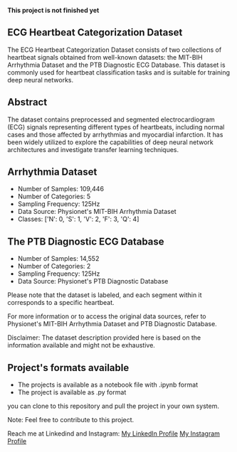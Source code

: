 **This project is not finished yet**

ECG Heartbeat Categorization Dataset
------------------------------------

The ECG Heartbeat Categorization Dataset consists of two collections of heartbeat signals obtained from well-known datasets: the MIT-BIH Arrhythmia Dataset and the PTB Diagnostic ECG Database. This dataset is commonly used for heartbeat classification tasks and is suitable for training deep neural networks.

Abstract
--------
The dataset contains preprocessed and segmented electrocardiogram (ECG) signals representing different types of heartbeats, including normal cases and those affected by arrhythmias and myocardial infarction. It has been widely utilized to explore the capabilities of deep neural network architectures and investigate transfer learning techniques.

Arrhythmia Dataset
------------------
- Number of Samples: 109,446
- Number of Categories: 5
- Sampling Frequency: 125Hz
- Data Source: Physionet's MIT-BIH Arrhythmia Dataset
- Classes: ['N': 0, 'S': 1, 'V': 2, 'F': 3, 'Q': 4]

The PTB Diagnostic ECG Database
-------------------------------
- Number of Samples: 14,552
- Number of Categories: 2
- Sampling Frequency: 125Hz
- Data Source: Physionet's PTB Diagnostic Database

Please note that the dataset is labeled, and each segment within it corresponds to a specific heartbeat.

For more information or to access the original data sources, refer to Physionet's MIT-BIH Arrhythmia Dataset and PTB Diagnostic Database.

Disclaimer: The dataset description provided here is based on the information available and might not be exhaustive.

Project's formats available
---------------------------
- The projects is available as a notebook file with .ipynb format
- The project is available as .py format

you can clone to this repository and pull the project in your own system.

Note: Feel free to contribute to this project.

Reach me at Linkedind and Instagram: [My LinkedIn Profile](https://www.linkedin.com/in/parsa-khavarinejad/) [My Instagram Profile](https://www.instagram.com/parsa_khavarinejad/)

